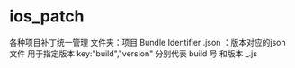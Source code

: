 # ios_patch
各种项目补丁统一管理 
文件夹：项目 Bundle Identifier
  <Build>.json ：版本对应的json文件 用于指定版本  key:"build","version" 分别代表 build 号 和版本
  <build>_<version>.js  
